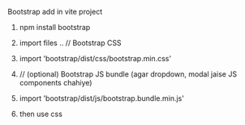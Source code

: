 Bootstrap add in vite project 
1. npm install bootstrap

2. import files ..
  // Bootstrap CSS
3. import 'bootstrap/dist/css/bootstrap.min.css'

4. // (optional) Bootstrap JS bundle (agar dropdown, modal jaise JS components chahiye)
4. import 'bootstrap/dist/js/bootstrap.bundle.min.js'
  
5. then use css 
